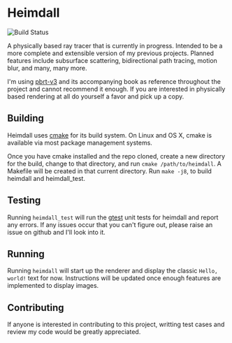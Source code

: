 # Heimdall
![Build Status](https://travis-ci.org/adamleighfish/heimdall.svg?branch=master)

A physically based ray tracer that is currently in progress. Intended to be a 
more complete and extensible version of my previous projects. Planned features 
include subsurface scattering, bidirectional path tracing, motion blur, and many,
many more.

I'm using [pbrt-v3](https://github.com/mmp/pbrt-v3) and its accompanying book as reference 
throughout the project and cannot recommend it enough. If you are interested 
in physically based rendering at all do yourself a favor and pick up a copy.

## Building

Heimdall uses [cmake](http://www.cmake.org/) for its build system.  On Linux
and OS X, cmake is available via most package management systems.

Once you have cmake installed and the repo cloned, create a new directory for the build, 
change to that directory, and run `cmake /path/to/heimdall`. A Makefile will be created 
in that current directory.  Run `make -j8`, to build heimdall and heimdall_test.
  
## Testing

Running `heimdall_test` will run the [gtest](https://github.com/google/googletest) unit 
tests for heimdall and report any errors. If any issues occur that you can't figure out, 
please raise an issue on github and I'll look into it.

## Running

Running `heimdall` will start up the renderer and display the classic `Hello, world!` text
for now. Instructions will be updated once enough features are implemented to display images.

## Contributing

If anyone is interested in contributing to this project, writting test cases and review my code 
would be greatly appreciated. 
